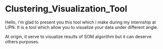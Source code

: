 Clustering_Visualization_Tool
=============================



Hello, i'm glad to present you this tool which i make during my internship at LIPN. It is a tool which allow you to visualize your data under different angle.

At origin, it serve to visualize results of SOM algorithm but it can deserve others purposes.
